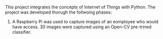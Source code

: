 This project integrates the concepts of Internet of Things with Python. The project was developed thorugh the follwoing phases:
  
  1. A Raspberry Pi was used to capture images of an eomployee who would have access. 30 images were captured using an Open-CV pre-trined     classifier. 
